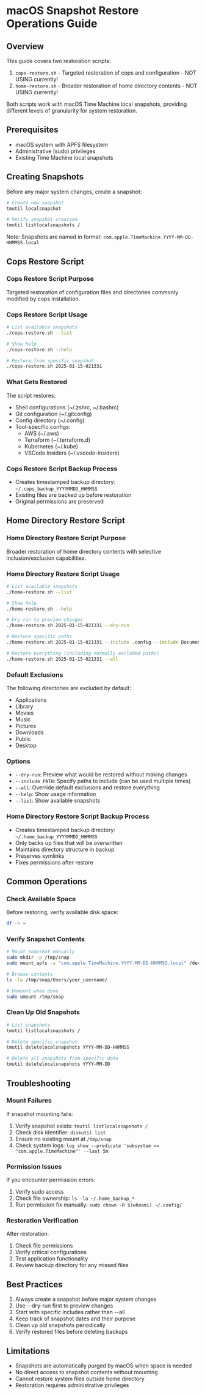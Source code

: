 # macOS Snapshot Restore Operations Guide

## Overview

This guide covers two restoration scripts:

1. `cops-restore.sh` - Targeted restoration of cops and configuration - NOT USING currently!
2. `home-restore.sh` - Broader restoration of home directory contents - NOT USING currently!

Both scripts work with macOS Time Machine local snapshots, providing different levels of granularity for system restoration.

## Prerequisites

- macOS system with APFS filesystem
- Administrative (sudo) privileges
- Existing Time Machine local snapshots

## Creating Snapshots

Before any major system changes, create a snapshot:

```bash
# Create new snapshot
tmutil localsnapshot

# Verify snapshot creation
tmutil listlocalsnapshots /
```

Note: Snapshots are named in format: `com.apple.TimeMachine.YYYY-MM-DD-HHMMSS.local`

## Cops Restore Script

### Cops Restore Script Purpose

Targeted restoration of configuration files and directories commonly modified by cops installation.

### Cops Restore Script Usage

```bash
# List available snapshots
./cops-restore.sh --list

# Show help
./cops-restore.sh --help

# Restore from specific snapshot
./cops-restore.sh 2025-01-15-021331
```

### What Gets Restored

The script restores:

- Shell configurations (~/.zshrc, ~/.bashrc)
- Git configuration (~/.gitconfig)
- Config directory (~/.config)
- Tool-specific configs:
  - AWS (~/.aws)
  - Terraform (~/.terraform.d)
  - Kubernetes (~/.kube)
  - VSCode Insiders (~/.vscode-insiders)

### Cops Restore Script Backup Process

- Creates timestamped backup directory: `~/.cops_backup_YYYYMMDD_HHMMSS`
- Existing files are backed up before restoration
- Original permissions are preserved

## Home Directory Restore Script

### Home Directory Restore Script Purpose

Broader restoration of home directory contents with selective inclusion/exclusion capabilities.

### Home Directory Restore Script Usage

```bash
# List available snapshots
./home-restore.sh --list

# Show help
./home-restore.sh --help

# Dry run to preview changes
./home-restore.sh 2025-01-15-021331 --dry-run

# Restore specific paths
./home-restore.sh 2025-01-15-021331 --include .config --include Documents

# Restore everything (including normally excluded paths)
./home-restore.sh 2025-01-15-021331 --all
```

### Default Exclusions

The following directories are excluded by default:

- Applications
- Library
- Movies
- Music
- Pictures
- Downloads
- Public
- Desktop

### Options

- `--dry-run`: Preview what would be restored without making changes
- `--include PATH`: Specify paths to include (can be used multiple times)
- `--all`: Override default exclusions and restore everything
- `--help`: Show usage information
- `--list`: Show available snapshots

### Home Directory Restore Script Backup Process

- Creates timestamped backup directory: `~/.home_backup_YYYYMMDD_HHMMSS`
- Only backs up files that will be overwritten
- Maintains directory structure in backup
- Preserves symlinks
- Fixes permissions after restore

## Common Operations

### Check Available Space

Before restoring, verify available disk space:

```bash
df -h ~
```

### Verify Snapshot Contents

```bash
# Mount snapshot manually
sudo mkdir -p /tmp/snap
sudo mount_apfs -s "com.apple.TimeMachine.YYYY-MM-DD-HHMMSS.local" /dev/disk3s5 /tmp/snap

# Browse contents
ls -la /tmp/snap/Users/your_username/

# Unmount when done
sudo umount /tmp/snap
```

### Clean Up Old Snapshots

```bash
# List snapshots
tmutil listlocalsnapshots /

# Delete specific snapshot
tmutil deletelocalsnapshots YYYY-MM-DD-HHMMSS

# Delete all snapshots from specific date
tmutil deletelocalsnapshots YYYY-MM-DD
```

## Troubleshooting

### Mount Failures

If snapshot mounting fails:

1. Verify snapshot exists: `tmutil listlocalsnapshots /`
2. Check disk identifier: `diskutil list`
3. Ensure no existing mount at `/tmp/snap`
4. Check system logs: `log show --predicate 'subsystem == "com.apple.TimeMachine"' --last 5m`

### Permission Issues

If you encounter permission errors:

1. Verify sudo access
2. Check file ownership: `ls -la ~/.home_backup_*`
3. Run permission fix manually: `sudo chown -R $(whoami) ~/.config/`

### Restoration Verification

After restoration:

1. Check file permissions
2. Verify critical configurations
3. Test application functionality
4. Review backup directory for any missed files

## Best Practices

1. Always create a snapshot before major system changes
2. Use --dry-run first to preview changes
3. Start with specific includes rather than --all
4. Keep track of snapshot dates and their purpose
5. Clean up old snapshots periodically
6. Verify restored files before deleting backups

## Limitations

- Snapshots are automatically purged by macOS when space is needed
- No direct access to snapshot contents without mounting
- Cannot restore system files outside home directory
- Restoration requires administrative privileges
